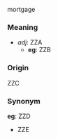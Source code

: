 mortgage
### Meaning
+ _adj_: ZZA
    + __eg__: ZZB

### Origin

ZZC

### Synonym

__eg__: ZZD

+ ZZE


